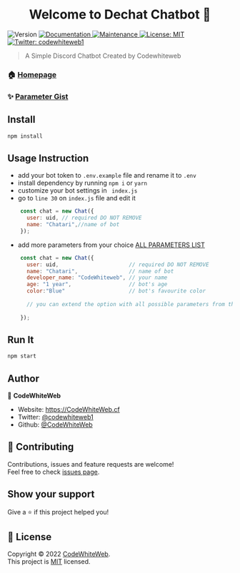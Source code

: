 <h1 align="center">Welcome to Dechat Chatbot 👋</h1>
<p>
  <img alt="Version" src="https://img.shields.io/badge/version-1.0.0-blue.svg?cacheSeconds=2592000" />
  <a href="https://github.com/CodeWhiteWeb/Dechat-discord-chatbot#readme" target="_blank">
    <img alt="Documentation" src="https://img.shields.io/badge/documentation-yes-brightgreen.svg" />
  </a>
  <a href="https://github.com/CodeWhiteWeb/Dechat-discord-chatbot/graphs/commit-activity" target="_blank">
    <img alt="Maintenance" src="https://img.shields.io/badge/Maintained%3F-yes-green.svg" />
  </a>
  <a href="https://github.com/CodeWhiteWeb/Dechat-discord-chatbot/blob/master/LICENSE" target="_blank">
    <img alt="License: MIT" src="https://img.shields.io/github/license/CodeWhiteWeb/dechat-discord-chatbot" />
  </a>
  <a href="https://twitter.com/codewhiteweb1" target="_blank">
    <img alt="Twitter: codewhiteweb1" src="https://img.shields.io/twitter/follow/codewhiteweb1.svg?style=social" />
  </a>
</p>

> A Simple Discord Chatbot Created by Codewhiteweb

### 🏠 [Homepage](https://github.com/CodeWhiteWeb/Dechat-discord-chatbot#readme)

### ✨ [Parameter Gist](https://gist.github.com/CodeWhiteWeb/af80da4c1942f6a5df7118a3f64ea363)

## Install

```sh
npm install
```

## Usage Instruction
- add your bot token to `.env.example` file and rename it to `.env`
- install dependency by running `npm i` or `yarn`
- customize your bot settings in ` index.js`
- go to `line 30` on `index.js` file and edit it
```js
    const chat = new Chat({
      user: uid, // required DO NOT REMOVE
      name: "Chatari",//name of bot
    });
```
- add more parameters from your choice [ALL PARAMETERS LIST](https://gist.github.com/CodeWhiteWeb/af80da4c1942f6a5df7118a3f64ea363)
```js
    const chat = new Chat({
      user: uid,                      // required DO NOT REMOVE
      name: "Chatari",                // name of bot
      developer_name: "CodeWhiteweb", // your name
      age: "1 year",                  // bot's age
      color:"Blue"                    // bot's favourite color
      
      // you can extend the option with all possible parameters from the link given above
    
    });
```
## Run It

```sh
npm start
```

## Author

👤 **CodeWhiteWeb**

* Website: https://CodeWhiteWeb.cf
* Twitter: [@codewhiteweb1](https://twitter.com/codewhiteweb1)
* Github: [@CodeWhiteWeb](https://github.com/CodeWhiteWeb)

## 🤝 Contributing

Contributions, issues and feature requests are welcome!<br />Feel free to check [issues page](https://github.com/CodeWhiteWeb/Dechat-discord-chatbot/issues).

## Show your support

Give a ⭐️ if this project helped you!

## 📝 License

Copyright © 2022 [CodeWhiteWeb](https://github.com/CodeWhiteWeb).<br />
This project is [MIT](https://github.com/CodeWhiteWeb/Dechat-discord-chatbot/blob/master/LICENSE) licensed.
